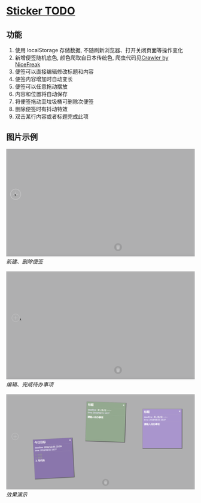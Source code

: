 # [Sticker TODO](https://nicefreak.github.io/todoList/)<br>

## 功能
1. 使用 localStorage 存储数据, 不随刷新浏览器、打开关闭页面等操作变化
2. 新增便签随机底色, 颜色爬取自日本传统色, 爬虫代码见[Crawler by NiceFreak](https://github.com/NiceFreak/Crawler)
3. 便签可以直接编辑修改标题和内容
4. 便签内容增加时自动变长
5. 便签可以任意拖动摆放
6. 内容和位置将自动保存
7. 将便签拖动至垃圾桶可删除次便签
8. 删除便签时有抖动特效
9. 双击某行内容或者标题完成此项

## 图片示例
![image](https://github.com/NiceFreak/todoList/blob/master/rec1.gif)<br>*新建、删除便签*<br><br>
![image](https://github.com/NiceFreak/todoList/blob/master/rec2.gif)<br>*编辑、完成待办事项*<br><br>
![image](https://github.com/NiceFreak/todoList/blob/master/rec.png)<br>*效果演示*<br><br>
